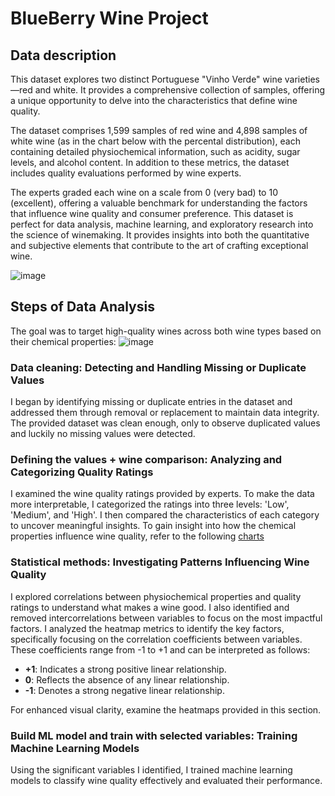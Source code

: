 # BlueBerry Wine Project

## Data description
This dataset explores two distinct Portuguese "Vinho Verde" wine varieties—red and white. It provides a comprehensive collection of samples, offering a unique opportunity to delve into the characteristics that define wine quality.

The dataset comprises 1,599 samples of red wine and 4,898 samples of white wine (as in the chart below with the percental distribution), each containing detailed physiochemical information, such as acidity, sugar levels, and alcohol content. In addition to these metrics, the dataset includes quality evaluations performed by wine experts.

The experts graded each wine on a scale from 0 (very bad) to 10 (excellent), offering a valuable benchmark for understanding the factors that influence wine quality and consumer preference.
This dataset is perfect for data analysis, machine learning, and exploratory research into the science of winemaking. It provides insights into both the quantitative and subjective elements that contribute to the art of crafting exceptional wine.

![image](https://github.com/user-attachments/assets/910c2777-07a9-4694-b5dd-38b7d79f8e31)

## Steps of Data Analysis
The goal was to target high-quality wines across both wine types based on their chemical properties:
![image](https://github.com/user-attachments/assets/d469bef6-1598-42c2-a0cb-282a4bd29e92)

### Data cleaning: Detecting and Handling Missing or Duplicate Values
 I began by identifying missing or duplicate entries in the dataset and addressed them through removal or replacement to maintain data integrity.
 The provided dataset was clean enough, only to observe duplicated values and luckily no missing values were detected. 

### Defining the values + wine comparison: Analyzing and Categorizing Quality Ratings
I examined the wine quality ratings provided by experts. 
To make the data more interpretable, I categorized the ratings into three levels: 'Low', 'Medium', and 'High'. I then compared the characteristics of each category to uncover meaningful insights.
To gain insight into how the chemical properties influence wine quality, refer to the following [charts](https://github.com/Meddy92-gif/Project-2.git)

### Statistical methods: Investigating Patterns Influencing Wine Quality
I explored correlations between physiochemical properties and quality ratings to understand what makes a wine good.
I also identified and removed intercorrelations between variables to focus on the most impactful factors.
I analyzed the heatmap metrics to identify the key factors, specifically focusing on the correlation coefficients between variables. These coefficients range from -1 to +1 and can be interpreted as follows:

- **+1**: Indicates a strong positive linear relationship.  
- **0**: Reflects the absence of any linear relationship.  
- **-1**: Denotes a strong negative linear relationship.

For enhanced visual clarity, examine the heatmaps provided in this section.


### Build ML model and train with selected variables: Training Machine Learning Models
Using the significant variables I identified, I trained machine learning models to classify wine quality effectively and evaluated their performance.



 




